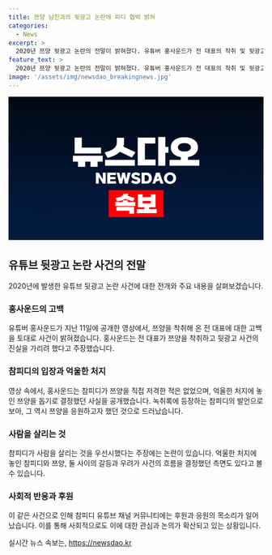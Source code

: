 ```yaml
---
title: 쯔양 남친과의 뒷광고 논란에 피디 협박 밝혀
categories:
  - News
excerpt: >
  2020년 쯔양 뒷광고 논란의 전말이 밝혀졌다. 유튜버 홍사운드가 전 대표의 착취 및 뒷광고 사실을 고백했으며, 참피디와의 관련 과정을 공개했다. 참피디의 노력으로 쯔양을 보호하던 중 악의적인 여론에 시달리며 억울함을 겪었고, 참피디의 선의로 이뤄진 통화 녹취록이 공개되며 후원과 응원이 쏟아졌다. 논란의 진실과 참피디의 선의에 대한 이야기가 사람들의 이목을 끌 것이다. #쯔양 #홍사운드 #참피디 #뒷광고논란
feature_text: >
  2020년 쯔양 뒷광고 논란의 전말이 밝혀졌다. 유튜버 홍사운드가 전 대표의 착취 및 뒷광고 사실을 고백했으며, 참피디와의 관련 과정을 공개했다. 참피디의 노력으로 쯔양을 보호하던 중 악의적인 여론에 시달리며 억울함을 겪었고, 참피디의 선의로 이뤄진 통화 녹취록이 공개되며 후원과 응원이 쏟아졌다. 논란의 진실과 참피디의 선의에 대한 이야기가 사람들의 이목을 끌 것이다. #쯔양 #홍사운드 #참피디 #뒷광고논란
image: '/assets/img/newsdao_breakingnews.jpg'
---
```


<p><img src="/assets/img/newsdao_breakingnews.jpg" alt="ranknews 속보" /></p>

<h2 data-ke-size="size26">유튜브 뒷광고 논란 사건의 전말</h2>

<p data-ke-size="size16">2020년에 발생한 유튜브 뒷광고 논란 사건에 대한 전개와 주요 내용을 살펴보겠습니다.</p>

<h3><b>홍사운드의 고백</b></h3>

<p data-ke-size="size16">유튜버 홍사운드가 지난 11일에 공개한 영상에서, 쯔양을 착취해 온 전 대표에 대한 고백을 토대로 사건이 밝혀졌습니다. 홍사운드는 전 대표가 쯔양을 착취하고 뒷광고 사건의 진실을 가리려 했다고 주장했습니다.</p>

<h3><b>참피디의 입장과 억울한 처지</b></h3>

<p data-ke-size="size16">영상 속에서, 홍사운드는 참피디가 쯔양을 직접 저격한 적은 없었으며, 억울한 처지에 놓인 쯔양을 돕기로 결정했던 사실을 공개했습니다. 녹취록에 등장하는 참피디의 발언으로 보아, 그 역시 쯔양을 응원하고자 했던 것으로 드러났습니다.</p>

<h3><b>사람을 살리는 것</b></h3>

<p data-ke-size="size16">참피디가 사람을 살리는 것을 우선시했다는 주장에는 논란이 있습니다. 억울한 처지에 놓인 참피디와 쯔양, 둘 사이의 갈등과 우려가 사건의 흐름을 결정했던 측면도 있다고 볼 수 있습니다.</p>

<h3><b>사회적 반응과 후원</b></h3>

<p data-ke-size="size16">이 같은 사건으로 인해 참피디 유튜브 채널 커뮤니티에는 후원과 응원의 목소리가 일어났습니다. 이를 통해 사회적으로도 이에 대한 관심과 논의가 확산되고 있는 상황입니다.</p>
실시간 뉴스 속보는, <a href="https://newsdao.kr" rel="dofollow">https://newsdao.kr</a>


